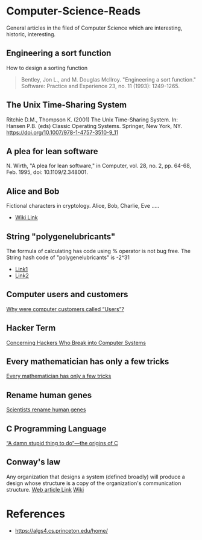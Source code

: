 

# Computer-Science-Reads
General articles in the filed of Computer Science which are interesting, historic, interesting.

## Engineering a sort function
How to design a sorting function
> Bentley, Jon L., and M. Douglas McIlroy. "Engineering a sort 
> function."  Software: Practice and Experience 23, no. 11 (1993):
> 1249-1265.

## The Unix Time-Sharing System
Ritchie D.M., Thompson K. (2001) The Unix Time-Sharing System. In: Hansen P.B. (eds) Classic Operating Systems. Springer, New York, NY. https://doi.org/10.1007/978-1-4757-3510-9_11

## A plea for lean software
N. Wirth, "A plea for lean software," in Computer, vol. 28, no. 2, pp. 64-68, Feb. 1995, doi: 10.1109/2.348001.

## Alice and Bob
Fictional characters in cryptology. Alice, Bob, Charlie, Eve .....
* [Wiki Link](https://en.wikipedia.org/wiki/Alice_and_Bob)

## String "polygenelubricants"
The formula of calculating has code using % operator is not bug free. The String hash code of "polygenelubricants" is -2^31 
* [Link1](https://algs4.cs.princeton.edu/34hash/)
* [Link2](http://homes.sice.indiana.edu/yye/lab/teaching/spring2014-C343/hashing.php)

## Computer users and customers
[Why were computer customers called “Users”?](https://retrocomputing.stackexchange.com/questions/15202/why-were-computer-customers-called-users?utm_source=Iterable&utm_medium=email&utm_campaign=the_overflow_newsletter)

## Hacker Term
[Concerning Hackers Who Break into Computer Systems](http://faculty.nps.edu/dedennin/publications/ConcerningHackers-NCSC.txt)

## Every mathematician has only a few tricks
 [Every mathematician has only a few tricks](https://mathoverflow.net/questions/363119/every-mathematician-has-only-a-few-tricks)

## Rename human genes
[Scientists rename human genes](https://www.theverge.com/2020/8/6/21355674/human-genes-rename-microsoft-excel-misreading-dates)

## C Programming Language
[“A damn stupid thing to do”—the origins of C](https://arstechnica.com/features/2020/12/a-damn-stupid-thing-to-do-the-origins-of-c/)

## Conway's law
Any organization that designs a system (defined broadly) will produce a design whose structure is a copy of the organization's communication structure.
[Web article Link](http://www.melconway.com/Home/Committees_Paper.html)
[Wiki](https://en.wikipedia.org/wiki/Conway%27s_law)

# References
* https://algs4.cs.princeton.edu/home/
